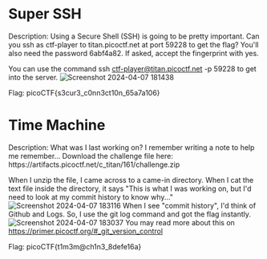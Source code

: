 <h1> Super SSH </h1> 
Description: Using a Secure Shell (SSH) is going to be pretty important. Can you ssh as ctf-player to titan.picoctf.net at port 59228 to get the flag? You'll also need the password 6abf4a82. If asked, accept the fingerprint with yes.

You can use the command ssh ctf-player@titan.picoctf.net -p 59228 to get into the server.
![Screenshot 2024-04-07 181438](https://github.com/ssi51/ctf-writeups/assets/141008956/b1b337e7-f853-44d7-ace6-f789b6296b46)

Flag: picoCTF{s3cur3_c0nn3ct10n_65a7a106}

<h1> Time Machine </h1>
Description: What was I last working on? I remember writing a note to help me remember...
Download the challenge file here: https://artifacts.picoctf.net/c_titan/161/challenge.zip

When I unzip the file, I came across to a came-in directory. When I cat the text file inside the directory, it says "This is what I was working on, but I'd need to look at my commit history to know why..."
![Screenshot 2024-04-07 183116](https://github.com/ssi51/ctf-writeups/assets/141008956/7a379589-4e0e-45ee-8650-69085e256dd3)
When I see "commit history", I'd think of Github and Logs. So, I use the git log command and got the flag instantly.
![Screenshot 2024-04-07 183037](https://github.com/ssi51/ctf-writeups/assets/141008956/0ab66692-19ab-45ac-af5b-a03a543ebdd8)
You may read more about this on https://primer.picoctf.org/#_git_version_control

Flag: picoCTF{t1m3m@ch1n3_8defe16a}
